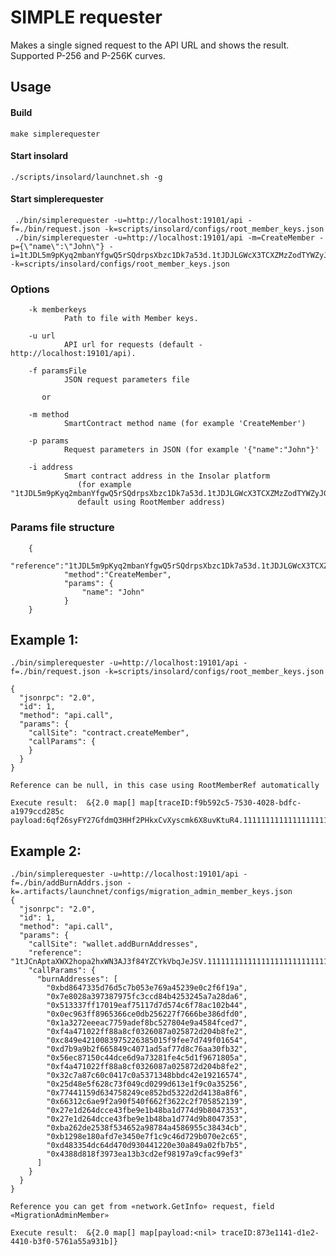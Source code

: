 SIMPLE requester
===============
   Makes a single signed request to the API URL and shows the result.
   Supported P-256 and P-256K curves.

Usage
----------
#### Build

    make simplerequester
   
#### Start insolard

    ./scripts/insolard/launchnet.sh -g
   
#### Start simplerequester

     ./bin/simplerequester -u=http://localhost:19101/api -f=./bin/request.json -k=scripts/insolard/configs/root_member_keys.json
     ./bin/simplerequester -u=http://localhost:19101/api -m=CreateMember -p={\"name\":\"John\"} -i=1tJDL5m9pKyq2mbanYfgwQ5rSQdrpsXbzc1Dk7a53d.1tJDJLGWcX3TCXZMzZodTYWZyJGVdsajgGqyq8Vidw -k=scripts/insolard/configs/root_member_keys.json
 
### Options

        -k memberkeys
                Path to file with Member keys.

        -u url
                API url for requests (default - http://localhost:19101/api).

        -f paramsFile
                JSON request parameters file
  
           or

        -m method 
                SmartContract method name (for example 'CreateMember')
                
        -p params  
                Request parameters in JSON (for example '{"name":"John"}'

        -i address 
                Smart contract address in the Insolar platform 
                   (for example "1tJDL5m9pKyq2mbanYfgwQ5rSQdrpsXbzc1Dk7a53d.1tJDJLGWcX3TCXZMzZodTYWZyJGVdsajgGqyq8Vidw",
                   default using RootMember address)


### Params file structure

        {
          	    "reference":"1tJDL5m9pKyq2mbanYfgwQ5rSQdrpsXbzc1Dk7a53d.1tJDJLGWcX3TCXZMzZodTYWZyJGVdsajgGqyq8Vidw",
               	"method":"CreateMember",
               	"params": {
           	        "name": "John"
               	}
        }


## Example 1:

    ./bin/simplerequester -u=http://localhost:19101/api -f=./bin/request.json -k=scripts/insolard/configs/root_member_keys.json   

    {
      "jsonrpc": "2.0",
      "id": 1,
      "method": "api.call",
      "params": {
        "callSite": "contract.createMember",
        "callParams": {
        }
      }
    }

    Reference can be null, in this case using RootMemberRef automatically

    Execute result:  &{2.0 map[] map[traceID:f9b592c5-7530-4028-bdfc-a1979ccd285c payload:6qf26syFY27GfdmQ3HHf2PHkxCvXyscmk6X8uvKtuR4.11111111111111111111111111111111]}

## Example 2:
 
    ./bin/simplerequester -u=http://localhost:19101/api -f=./bin/addBurnAddrs.json -k=.artifacts/launchnet/configs/migration_admin_member_keys.json
    {
      "jsonrpc": "2.0",
      "id": 1,
      "method": "api.call",
      "params": {
        "callSite": "wallet.addBurnAddresses",
        "reference": "1tJCnAptaXWX2hopa2hxWN3AJ3f84YZCYkVbqJeJSV.11111111111111111111111111111111",
        "callParams": {
          "burnAddresses": [
            "0xbd8647335d76d5c7b053e769a45239e0c2f6f19a",
            "0x7e8028a397387975fc3ccd84b4253245a7a28da6",
            "0x513337ff17019eaf75117d7d574c6f78ac102b44",
            "0x0ec963ff8965366ce0db256227f7666be386dfd0",
            "0x1a3272eeeac7759adef8bc527804e9a4584fced7",
            "0xf4a471022ff88a8cf0326087a025872d204b8fe2",
            "0xc849e4210083975226385015f9fee7d749f01654",
            "0xd7b9a9b2f665849c4071ad5af77d8c76aa30fb32",
            "0x56ec87150c44dce6d9a73281fe4c5d1f9671805a",
            "0xf4a471022ff88a8cf0326087a025872d204b8fe2",
            "0x32c7a87c60c0417c0a5371348bbdc42e19216574",
            "0x25d48e5f628c73f049cd0299d613e1f9c0a35256",
            "0x77441159d634758249ce852bd5322d2d4138a8f6",
            "0x66312c6ae9f2a90f540f662f3622c2f705852139",
            "0x27e1d264dcce43fbe9e1b48ba1d774d9b8047353",
            "0x27e1d264dcce43fbe9e1b48ba1d774d9b8047353",
            "0xba262de2538f534652a98784a4586955c38434cb",
            "0xb1298e180afd7e3450e7f1c9c46d729b070e2c65",
            "0xd483354dc64d470d930441220e30a849a02fb7b5",
            "0x4388d818f3973ea13b3cd2ef98197a9cfac99ef3"
          ]
        }
      }
    }

    Reference you can get from «network.GetInfo» request, field «MigrationAdminMember» 

    Execute result:  &{2.0 map[] map[payload:<nil> traceID:873e1141-d1e2-4410-b3f0-5761a55a931b]}



